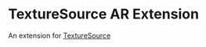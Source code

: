 # TextureSource AR Extension

An extension for [TextureSource](https://github.com/asus4/TextureSource)
